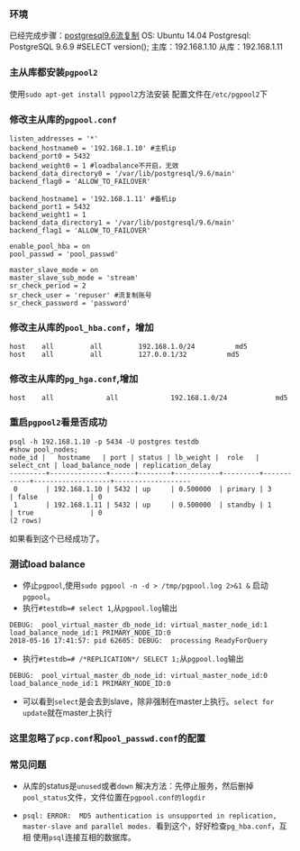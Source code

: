### 环境
已经完成步骤：[postgresql9.6流复制](https://github.com/xiazhibin/blog/blob/master/20171019_01.md)
OS: Ubuntu 14.04
Postgresql: PostgreSQL 9.6.9 #SELECT version();
主库：192.168.1.10
从库：192.168.1.11

### 主从库都安装`pgpool2`
使用`sudo apt-get install pgpool2`方法安装
配置文件在`/etc/pgpool2`下

### 修改主从库的`pgpool.conf`
```
listen_addresses = '*'
backend_hostname0 = '192.168.1.10' #主机ip
backend_port0 = 5432
backend_weight0 = 1 #loadbalance不开启，无效
backend_data_directory0 = '/var/lib/postgresql/9.6/main'
backend_flag0 = 'ALLOW_TO_FAILOVER'
 
backend_hostname1 = '192.168.1.11' #备机ip
backend_port1 = 5432
backend_weight1 = 1
backend_data_directory1 = '/var/lib/postgresql/9.6/main'
backend_flag1 = 'ALLOW_TO_FAILOVER'
 
enable_pool_hba = on
pool_passwd = 'pool_passwd'
 
master_slave_mode = on
master_slave_sub_mode = 'stream'
sr_check_period = 2
sr_check_user = 'repuser' #流复制账号
sr_check_password = 'password'
```
### 修改主从库的`pool_hba.conf`，增加
```
host    all         all         192.168.1.0/24          md5
host    all         all         127.0.0.1/32          md5
```
### 修改主从库的`pg_hga.conf`,增加
```
host    all             all             192.168.1.0/24            md5
```

### 重启`pgpool2`看是否成功
```
psql -h 192.168.1.10 -p 5434 -U postgres testdb
#show pool_nodes;
node_id |   hostname   | port | status | lb_weight |  role   | select_cnt | load_balance_node | replication_delay
---------+--------------+------+--------+-----------+---------+------------+-------------------+-------------------
 0       | 192.168.1.10 | 5432 | up     | 0.500000  | primary | 3          | false             | 0
 1       | 192.168.1.11 | 5432 | up     | 0.500000  | standby | 1          | true              | 0
(2 rows)
```
如果看到这个已经成功了。

### 测试load balance
- 停止`pgpool`,使用`sudo pgpool -n -d > /tmp/pgpool.log 2>&1 &` 启动`pgpool`。
- 执行`#testdb=# select 1`,从`pgpool.log`输出
```
DEBUG:  pool_virtual_master_db_node_id: virtual_master_node_id:1 load_balance_node_id:1 PRIMARY_NODE_ID:0
2018-05-16 17:41:57: pid 62605: DEBUG:  processing ReadyForQuery
```

- 执行`#testdb=# /*REPLICATION*/ SELECT 1;`从`pgpool.log`输出
```
DEBUG:  pool_virtual_master_db_node_id: virtual_master_node_id:0 load_balance_node_id:1 PRIMARY_NODE_ID:0
```
- 可以看到`select`是会去到slave，除非强制在master上执行。`select for update`就在master上执行

### 这里忽略了`pcp.conf`和`pool_passwd.conf`的配置

### 常见问题
- 从库的status是`unused`或者`down`
解决方法：先停止服务，然后删掉`pool_status`文件，文件位置在`pgpool.conf的logdir`

- `psql: ERROR:  MD5 authentication is unsupported in replication, master-slave and parallel modes. `看到这个，好好检查`pg_hba.conf`，互相
使用`psql`连接互相的数据库。
